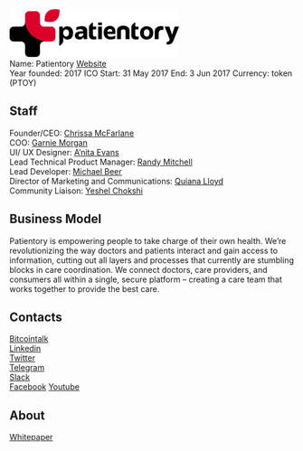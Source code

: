 ![Patientory logo](../projects/logo/patientory.png)  
Name: Patientory
[Website](https://patientory.com/)   
Year founded: 2017 
ICO Start: 31  May 2017
End: 3 Jun 2017
Currency: token (PTOY)	 
## Staff 
Founder/CEO: [Chrissa McFarlane](../people/chrissa_mcfarlane.md)  
COO: [Garnie Morgan](../people/garnie_morgan.md)  
UI/ UX Designer: [A’nita Evans](../people/a’nita_evans.md)  
Lead Technical Product Manager: [Randy Mitchell](../people/randy_mitchell.md)  
Lead Developer: [Michael Beer](../people/michael_beer.md)  
Director of Marketing and Communications: [Quiana Lloyd](../people/quiana_lloyd.md)  
Community Liaison: [Yeshel Chokshi](../people/yeshel_chokshi.md)  
## Business Model
 Patientory is empowering people to take charge of their own health. We’re revolutionizing the way doctors and patients interact and gain access to information, cutting out all layers and processes that currently are stumbling blocks in care coordination. We connect doctors, care providers, and consumers all within a single, secure platform – creating a care team that works together to provide the best care.
## Contacts  
[Bitcointalk](https://bitcointalk.org/index.php?topic=1886446.0)     
[Linkedin](https://www.linkedin.com/company/patientory)  
[Twitter](http://twitter.com/patientory)   
[Telegram](https://t.me/joinchat/CgAnekIwBYTnUjFNg9JcCw)   
[Slack](http://bit.ly/JoinOurSlack8)  
[Facebook](http://facebook.com/patientory)
[Youtube](https://www.youtube.com/channel/UCsTwOEvWGmSAhQ5OPG9kRQg)
## About 
[Whitepaper](http://www.patientory.com/patientory_whitepaper.pdf)
